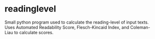 # readinglevel
Small python program used to calculate the reading-level of input texts. Uses Automated Readability Score, Flesch-Kincaid Index, and Coleman-Liau to calculate scores. 
